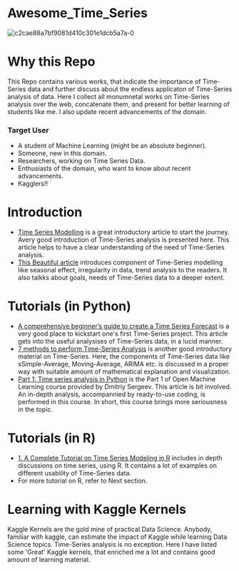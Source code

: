# Awesome_Time_Series 

![c2cae88a7bf9081d410c301e1dcb5a7a-0](https://user-images.githubusercontent.com/22023829/43790199-84349a02-9a8f-11e8-9a21-679105436bad.jpg)

# Why this Repo
This Repo contains various works, that indicate the importance of Time-Series data and further discuss about the endless applicaton of Time-Series analysis of data. Here I collect all monumnetal works on Time-Series analysis over the web, concatenate them, and present for better learning of students like me. I also update recent advancements of the domain.
  ### Target User
  - A student of Machine Learning (might be an absolute beginner).
  - Someone, new in this domain.
  - Researchers, working on Time Series Data.
  - Enthusiasts of the domain, who want to know about recent advancements.
  - Kagglers!! 
  
  
# Introduction
  - [Time Series Modelling](https://medium.com/@ATavgen/time-series-modelling-a9bf4f467687) is a great introductory article to start 
    the journey. Avery good introduction of Time-Series analysis is presented here. This article helps to have a clear understanding of
    the need of Time-Series analysis.
  - [This Beautiful article](https://www.linkedin.com/pulse/everything-time-series-analysis-components-data-saranya-anandh) introduces
    component of Time-Series modelling like seasonal effect, irregularity in data, trend analysis to the readers. It also talkks about
    goals, needs of Time-Series data to a deeper extent.

# Tutorials (in Python)
  - [A comprehensive beginner’s guide to create a Time Series Forecast](https://www.analyticsvidhya.com/blog/2016/02/time-series-forecasting-codes-python/) is a very good place to kickstart one's first Time-Series project. This article gets into the useful analysises
    of Time-Series data, in a lucid manner.
  - [7 methods to perform Time-Series Analysis](https://www.analyticsvidhya.com/blog/2018/02/time-series-forecasting-methods/) is another
    good introductory material on Time-Series. Here, the components of Time-Series data like sSimple-Average, Moving-Average, ARIMA etc. 
    is discussed in a proper way with suitable amount of mathematical explanation and visualization.
  - [Part 1: Time series analysis in Python](https://medium.com/open-machine-learning-course/open-machine-learning-course-topic-9-time-series-analysis-in-python-a270cb05e0b3) is the Part 1 of Open Machine Learning course provided by Dmitriy Sergeev. This article is bit         involved. An in-depth analysis, accompannied by ready-to-use coding, is performed in this course. In short, this course brings more 
    seriousness in the topic. 

# Tutorials (in R)
  - [1. A Complete Tutorial on Time Series Modeling in R](https://www.analyticsvidhya.com/blog/2015/12/complete-tutorial-time-series-modeling/) includes in depth discussions on time series, using R. It contains a lot of examples on different usability of Time-Series       data.
  - For more tutorial on R, refer to Next section.
  
# Learning with Kaggle Kernels
Kaggle Kernels are the gold mine of practical Data Science. Anybody, familiar with kaggle, can estimate the impact of Kaggle while learning Data Science topics. Time-Series analysis is no exception. Here I have listed some 'Great' Kaggle kernels, that enriched me a lot and contains good amount of learning material.
